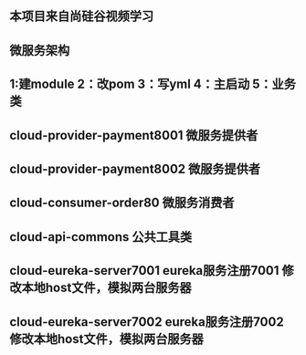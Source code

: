 ## 本项目来自尚硅谷视频学习
## 微服务架构 
## 1:建module 2：改pom 3：写yml 4：主启动 5：业务类
## cloud-provider-payment8001 微服务提供者
## cloud-provider-payment8002 微服务提供者
## cloud-consumer-order80 微服务消费者
## cloud-api-commons 公共工具类
## cloud-eureka-server7001 eureka服务注册7001   修改本地host文件，模拟两台服务器
## cloud-eureka-server7002 eureka服务注册7002   修改本地host文件，模拟两台服务器
